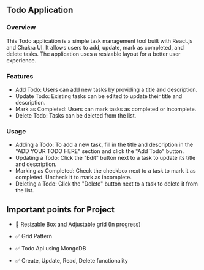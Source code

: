 ## Todo Application

### Overview

This Todo application is a simple task management tool built with React.js and Chakra UI. It allows users to add, update, mark as completed, and delete tasks. The application uses a resizable layout for a better user experience.

### Features

- Add Todo: Users can add new tasks by providing a title and description.
- Update Todo: Existing tasks can be edited to update their title and description.
- Mark as Completed: Users can mark tasks as completed or incomplete.
- Delete Todo: Tasks can be deleted from the list.

### Usage

- Adding a Todo: To add a new task, fill in the title and description in the "ADD YOUR TODO HERE" section and click the "Add Todo" button.
- Updating a Todo: Click the "Edit" button next to a task to update its title and description.
- Marking as Completed: Check the checkbox next to a task to mark it as completed. Uncheck it to mark as incomplete.
- Deleting a Todo: Click the "Delete" button next to a task to delete it from the list.


## Important points for Project

* :rocket: Resizable Box and Adjustable grid (In progress)

* :white_check_mark: Grid Pattern

* :white_check_mark: Todo Api using MongoDB

* :white_check_mark: Create, Update, Read, Delete functionality
